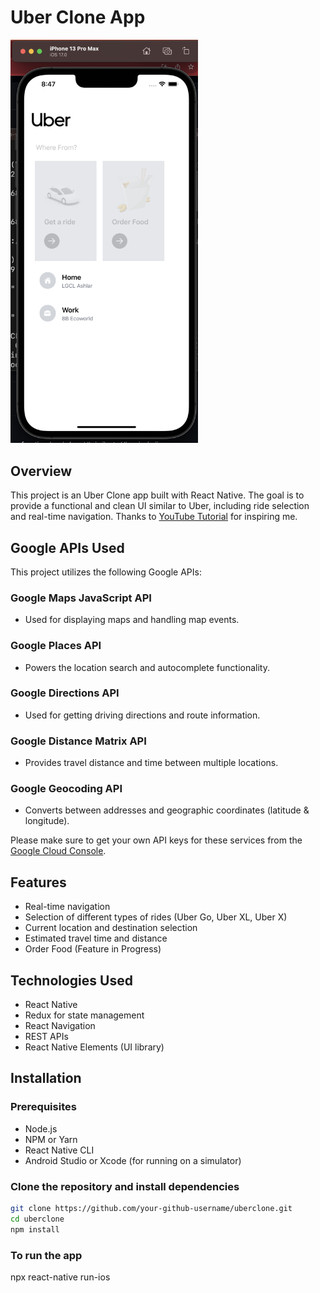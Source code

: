 # Uber Clone App

<img src="Screenshot.png" width="300" alt="Uber Clone App Screenshot">

## Overview

This project is an Uber Clone app built with React Native. The goal is to provide a functional and clean UI similar to Uber, including ride selection and real-time navigation. Thanks to [YouTube Tutorial](https://www.youtube.com/watch?v=bvn_HYpix6s&list=PLf16UKl7nR5AjcrYOe1niifJSAls3spDk) for inspiring me.

## Google APIs Used

This project utilizes the following Google APIs:

### Google Maps JavaScript API

- Used for displaying maps and handling map events.

### Google Places API

- Powers the location search and autocomplete functionality.

### Google Directions API

- Used for getting driving directions and route information.

### Google Distance Matrix API

- Provides travel distance and time between multiple locations.

### Google Geocoding API

- Converts between addresses and geographic coordinates (latitude & longitude).

Please make sure to get your own API keys for these services from the [Google Cloud Console](https://console.cloud.google.com/).

## Features

- Real-time navigation
- Selection of different types of rides (Uber Go, Uber XL, Uber X)
- Current location and destination selection
- Estimated travel time and distance
- Order Food (Feature in Progress)

## Technologies Used

- React Native
- Redux for state management
- React Navigation
- REST APIs
- React Native Elements (UI library)

## Installation

### Prerequisites

- Node.js
- NPM or Yarn
- React Native CLI
- Android Studio or Xcode (for running on a simulator)

### Clone the repository and install dependencies

```sh
git clone https://github.com/your-github-username/uberclone.git
cd uberclone
npm install
```

### To run the app

npx react-native run-ios
